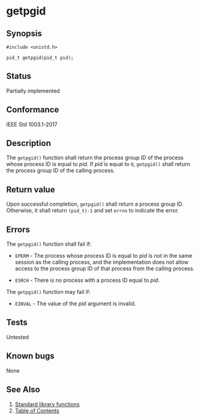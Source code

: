 # getpgid

## Synopsis

`#include <unistd.h>`

`pid_t getpgid(pid_t pid);`

## Status

Partially implemented

## Conformance

IEEE Std 1003.1-2017

## Description

The `getpgid()` function shall return the process group ID of the process whose process ID is equal to _pid_. If _pid_
is equal to `0`, `getpgid()` shall return the process group ID of the calling process.

## Return value

Upon successful completion, `getpgid()` shall return a process group ID. Otherwise, it shall return `(pid_t)-1` and set
`errno` to indicate the error.

## Errors

The `getpgid()` function shall fail if:

* `EPERM` - The process whose process ID is equal to _pid_ is not in the same session as the calling process, and the
 implementation does not allow access to the process group ID of that process from the calling process.

* `ESRCH` - There is no process with a process ID equal to _pid_.

The `getpgid()` function may fail if:

* `EINVAL` - The value of the _pid_ argument is invalid.

## Tests

Untested

## Known bugs

None

## See Also

1. [Standard library functions](../README.md)
2. [Table of Contents](../../../README.md)
